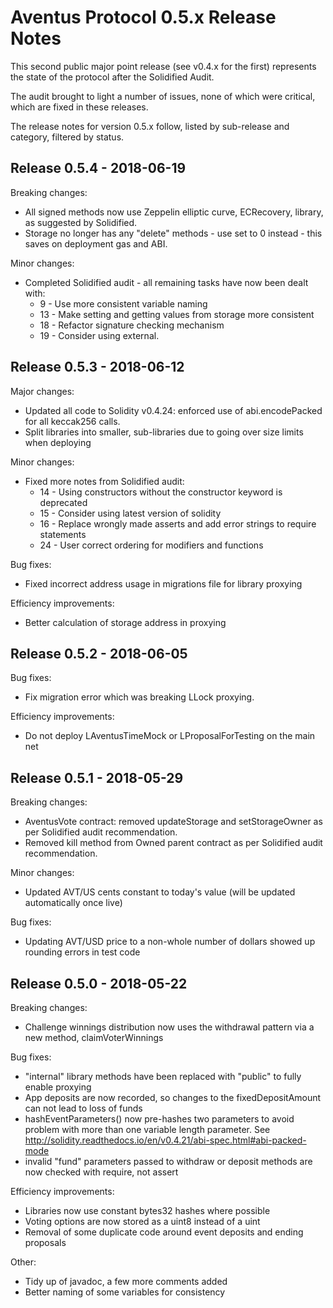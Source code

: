 # Aventus Protocol 0.5.x Release Notes

This second public major point release (see v0.4.x for the first) represents the state of the protocol after the Solidified Audit.

The audit brought to light a number of issues, none of which were critical, which are fixed in these releases.

The release notes for version 0.5.x follow, listed by sub-release and category, filtered by status.

## Release 0.5.4 - 2018-06-19

Breaking changes:
* All signed methods now use Zeppelin elliptic curve, ECRecovery, library, as suggested by Solidified.
* Storage no longer has any "delete" methods - use set to 0 instead - this saves on deployment gas and ABI.

Minor changes:
* Completed Solidified audit - all remaining tasks have now been dealt with:
  *  9 - Use more consistent variable naming
  * 13 - Make setting and getting values from storage more consistent
  * 18 - Refactor signature checking mechanism
  * 19 - Consider using external.

## Release 0.5.3 - 2018-06-12

Major changes:
* Updated all code to Solidity v0.4.24: enforced use of abi.encodePacked for all keccak256 calls.
* Split libraries into smaller, sub-libraries due to going over size limits when deploying

Minor changes:
* Fixed more notes from Solidified audit:
  * 14 - Using constructors without the constructor keyword is deprecated
  * 15 - Consider using latest version of solidity
  * 16 - Replace wrongly made asserts and add error strings to require statements
  * 24 - User correct ordering for modifiers and functions

Bug fixes:
* Fixed incorrect address usage in migrations file for library proxying

Efficiency improvements:
* Better calculation of storage address in proxying

## Release 0.5.2 - 2018-06-05

Bug fixes:
* Fix migration error which was breaking LLock proxying.

Efficiency improvements:
* Do not deploy LAventusTimeMock or LProposalForTesting on the main net

## Release 0.5.1 - 2018-05-29

Breaking changes:
* AventusVote contract: removed updateStorage and setStorageOwner as per Solidified audit recommendation.
* Removed kill method from Owned parent contract as per Solidified audit recommendation.

Minor changes:
* Updated AVT/US cents constant to today's value (will be updated automatically once live)

Bug fixes:
* Updating AVT/USD price to a non-whole number of dollars showed up rounding errors in test code

## Release 0.5.0 - 2018-05-22

Breaking changes:
* Challenge winnings distribution now uses the withdrawal pattern via a new method, claimVoterWinnings

Bug fixes:
* "internal" library methods have been replaced with "public" to fully enable proxying
* App deposits are now recorded, so changes to the fixedDepositAmount can not lead to loss of funds
* hashEventParameters() now pre-hashes two parameters to avoid problem with more than one variable length parameter. See http://solidity.readthedocs.io/en/v0.4.21/abi-spec.html#abi-packed-mode
* invalid "fund" parameters passed to withdraw or deposit methods are now checked with require, not assert

Efficiency improvements:
* Libraries now use constant bytes32 hashes where possible
* Voting options are now stored as a uint8 instead of a uint
* Removal of some duplicate code around event deposits and ending proposals

Other:
* Tidy up of javadoc, a few more comments added
* Better naming of some variables for consistency
